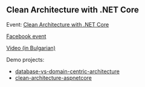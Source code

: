 ## Clean Architecture with .NET Core

Event: [Clean Architecture with .NET Core](https://www.eventbrite.com/e/clean-architecture-with-net-core-tickets-87110480793)

[Facebook event](https://www.facebook.com/events/724834741358363/)

[Video (in Bulgarian)](https://youtu.be/4FrobSZ0aIc)

Demo projects:
- [database-vs-domain-centric-architecture](<https://github.com/Dermendzhiev/database-vs-domain-centric-architecture>)
- [clean-architecture-aspnetcore](<https://github.com/Dermendzhiev/clean-architecture-aspnetcore>)